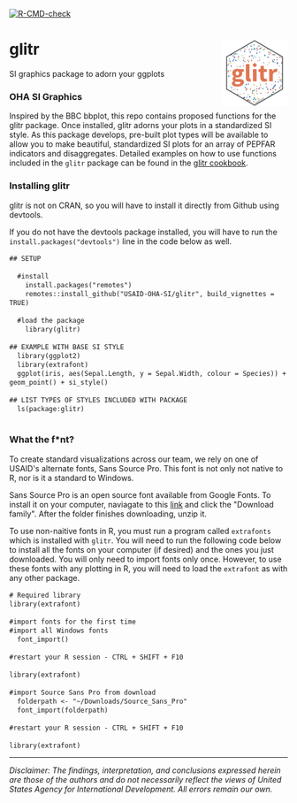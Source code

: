   <!-- badges: start -->
  [![R-CMD-check](https://github.com/USAID-OHA-SI/glitr/workflows/R-CMD-check/badge.svg)](https://github.com/USAID-OHA-SI/glitr/actions)
  <!-- badges: end -->

# glitr <img src='man/figures/logo.png' align="right" height="120" />

SI graphics package to adorn your ggplots

### OHA SI Graphics
Inspired by the BBC bbplot, this repo contains proposed functions for the glitr package. Once installed, glitr adorns your plots in a standardized SI style. As this package develops, pre-built plot types will be available to allow you to make beautiful, standardized SI plots for an array of PEPFAR indicators and disaggregates. Detailed examples on how to use functions included in the `glitr` package can be found in the [glitr cookbook](vignettes/adorn-your-plots).

### Installing glitr
glitr is not on CRAN, so you will have to install it directly from Github using devtools.

If you do not have the devtools package installed, you will have to run the `install.packages("devtools")` line in the code below as well.

```{r}
## SETUP

  #install
    install.packages("remotes")
    remotes::install_github("USAID-OHA-SI/glitr", build_vignettes = TRUE)
    
  #load the package
    library(glitr)

## EXAMPLE WITH BASE SI STYLE
  library(ggplot2)
  library(extrafont)
  ggplot(iris, aes(Sepal.Length, y = Sepal.Width, colour = Species)) + geom_point() + si_style()
  
## LIST TYPES OF STYLES INCLUDED WITH PACKAGE
  ls(package:glitr)
  
```

### What the f*nt?

To create standard visualizations across our team, we rely on one of USAID's alternate fonts, Sans Source Pro. This font is not only not native to R, nor is it a standard to Windows. 

Sans Source Pro is an open source font available from Google Fonts. To install it on your computer, naviagate to this [link](https://fonts.google.com/specimen/Source+Sans+Pro) and click the "Download family". After the folder finishes downloading, unzip it.

To use non-naitive fonts in R, you must run a program called `extrafonts` which is installed with `glitr`. You will need to run the following code below to install all the fonts on your computer (if desired) and the ones you just downloaded. You will only need to import fonts only once. However, to use these fonts with any plotting in R, you will need to load the `extrafont` as with any other package.

```{r}
# Required library
library(extrafont)

#import fonts for the first time
#import all Windows fonts
  font_import()
  
#restart your R session - CTRL + SHIFT + F10

library(extrafont)

#import Source Sans Pro from download
  folderpath <- "~/Downloads/Source_Sans_Pro"
  font_import(folderpath)
  
#restart your R session - CTRL + SHIFT + F10

library(extrafont)

```

---

*Disclaimer: The findings, interpretation, and conclusions expressed herein are those of the authors and do not necessarily reflect the views of United States Agency for International Development. All errors remain our own.*

